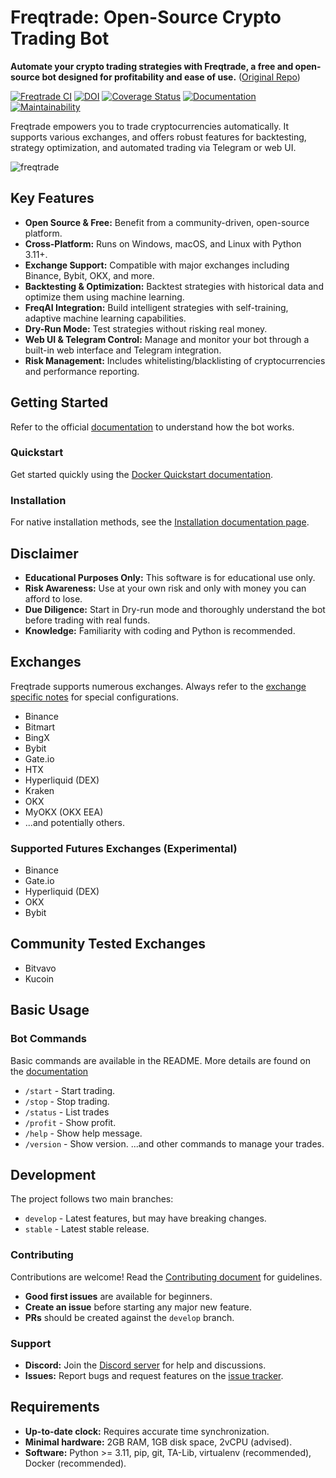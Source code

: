 # Freqtrade: Open-Source Crypto Trading Bot

**Automate your crypto trading strategies with Freqtrade, a free and open-source bot designed for profitability and ease of use.** ([Original Repo](https://github.com/freqtrade/freqtrade))

[![Freqtrade CI](https://github.com/freqtrade/freqtrade/actions/workflows/ci.yml/badge.svg?branch=develop)](https://github.com/freqtrade/freqtrade/actions/)
[![DOI](https://joss.theoj.org/papers/10.21105/joss.04864/status.svg)](https://doi.org/10.21105/joss.04864)
[![Coverage Status](https://coveralls.io/repos/github/freqtrade/freqtrade/badge.svg?branch=develop&service=github)](https://coveralls.io/github/freqtrade/freqtrade?branch=develop)
[![Documentation](https://readthedocs.org/projects/freqtrade/badge/)](https://www.freqtrade.io)
[![Maintainability](https://api.codeclimate.com/v1/badges/5737e6d668200b7518ff/maintainability)](https://codeclimate.com/github/freqtrade/freqtrade/maintainability)

Freqtrade empowers you to trade cryptocurrencies automatically. It supports various exchanges, and offers robust features for backtesting, strategy optimization, and automated trading via Telegram or web UI.

![freqtrade](https://raw.githubusercontent.com/freqtrade/freqtrade/develop/docs/assets/freqtrade-screenshot.png)

## Key Features

*   **Open Source & Free:** Benefit from a community-driven, open-source platform.
*   **Cross-Platform:** Runs on Windows, macOS, and Linux with Python 3.11+.
*   **Exchange Support:** Compatible with major exchanges including Binance, Bybit, OKX, and more.
*   **Backtesting & Optimization:** Backtest strategies with historical data and optimize them using machine learning.
*   **FreqAI Integration:** Build intelligent strategies with self-training, adaptive machine learning capabilities.
*   **Dry-Run Mode:** Test strategies without risking real money.
*   **Web UI & Telegram Control:** Manage and monitor your bot through a built-in web interface and Telegram integration.
*   **Risk Management:** Includes whitelisting/blacklisting of cryptocurrencies and performance reporting.

## Getting Started

Refer to the official [documentation](https://www.freqtrade.io) to understand how the bot works.

### Quickstart

Get started quickly using the [Docker Quickstart documentation](https://www.freqtrade.io/en/stable/docker_quickstart/).

### Installation

For native installation methods, see the [Installation documentation page](https://www.freqtrade.io/en/stable/installation/).

## Disclaimer

*   **Educational Purposes Only:** This software is for educational use only.
*   **Risk Awareness:** Use at your own risk and only with money you can afford to lose.
*   **Due Diligence:** Start in Dry-run mode and thoroughly understand the bot before trading with real funds.
*   **Knowledge:** Familiarity with coding and Python is recommended.

## Exchanges

Freqtrade supports numerous exchanges. Always refer to the [exchange specific notes](docs/exchanges.md) for special configurations.

*   Binance
*   Bitmart
*   BingX
*   Bybit
*   Gate.io
*   HTX
*   Hyperliquid (DEX)
*   Kraken
*   OKX
*   MyOKX (OKX EEA)
*   ...and potentially others.

### Supported Futures Exchanges (Experimental)

*   Binance
*   Gate.io
*   Hyperliquid (DEX)
*   OKX
*   Bybit

## Community Tested Exchanges

*   Bitvavo
*   Kucoin

## Basic Usage

### Bot Commands

Basic commands are available in the README. More details are found on the [documentation](https://www.freqtrade.io/en/latest/telegram-usage/)

*   `/start` - Start trading.
*   `/stop` - Stop trading.
*   `/status` - List trades
*   `/profit` - Show profit.
*   `/help` - Show help message.
*   `/version` - Show version.
  ...and other commands to manage your trades.

## Development

The project follows two main branches:

*   `develop` - Latest features, but may have breaking changes.
*   `stable` - Latest stable release.

### Contributing

Contributions are welcome! Read the [Contributing document](https://github.com/freqtrade/freqtrade/blob/develop/CONTRIBUTING.md) for guidelines.

*   **Good first issues** are available for beginners.
*   **Create an issue** before starting any major new feature.
*   **PRs** should be created against the `develop` branch.

### Support

*   **Discord:** Join the [Discord server](https://discord.gg/p7nuUNVfP7) for help and discussions.
*   **Issues:** Report bugs and request features on the [issue tracker](https://github.com/freqtrade/freqtrade/issues).

## Requirements

*   **Up-to-date clock:** Requires accurate time synchronization.
*   **Minimal hardware:** 2GB RAM, 1GB disk space, 2vCPU (advised).
*   **Software:** Python >= 3.11, pip, git, TA-Lib, virtualenv (recommended), Docker (recommended).
